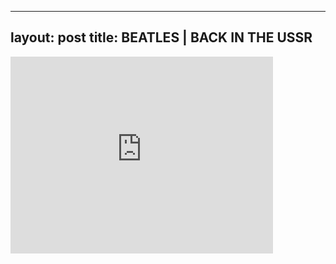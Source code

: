 

---
layout: post
title: BEATLES | BACK IN THE USSR
---


<iframe width="420" height="315" src="http://www.youtube.com/embed/PxyISsA0Oh0" frameborder="0" allowfullscreen></iframe>

